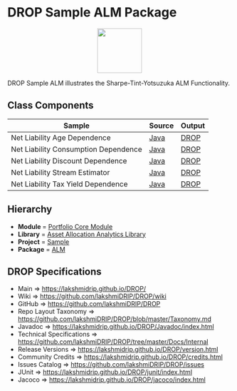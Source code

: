 # DROP Sample ALM Package

<p align="center"><img src="https://github.com/lakshmiDRIP/DROP/blob/master/DRIP_Logo.gif?raw=true" width="100"></p>

DROP Sample ALM illustrates the Sharpe-Tint-Yotsuzuka ALM Functionality.


## Class Components

 |                Sample                | Source | Output |
 |--------------------------------------|--------|--------|
 | Net Liability Age Dependence         |  [Java](https://github.com/lakshmiDRIP/DROP/tree/master/src/main/java/org/drip/sample/alm/NetLiabilityCliffDependence.java)  |  [DROP](https://github.com/lakshmiDRIP/DROP/blob/master/drop/java/org/drip/sample/alm/NetLiabilityCliffDependence.drop)  |
 | Net Liability Consumption Dependence |  [Java](https://github.com/lakshmiDRIP/DROP/tree/master/src/main/java/org/drip/sample/alm/NetLiabilityConsumptionDependence.java)  |  [DROP](https://github.com/lakshmiDRIP/DROP/blob/master/drop/java/org/drip/sample/alm/NetLiabilityConsumptionDependence.drop)  |
 | Net Liability Discount Dependence    |  [Java](https://github.com/lakshmiDRIP/DROP/tree/master/src/main/java/org/drip/sample/alm/NetLiabilityDiscountDependence.java)  |  [DROP](https://github.com/lakshmiDRIP/DROP/blob/master/drop/java/org/drip/sample/alm/NetLiabilityDiscountDependence.drop)  |
 | Net Liability Stream Estimator       |  [Java](https://github.com/lakshmiDRIP/DROP/tree/master/src/main/java/org/drip/sample/alm/NetLiabilityStreamEstimator.java)  |  [DROP](https://github.com/lakshmiDRIP/DROP/blob/master/drop/java/org/drip/sample/alm/NetLiabilityStreamEstimator.drop)  |
 | Net Liability Tax Yield Dependence   |  [Java](https://github.com/lakshmiDRIP/DROP/tree/master/src/main/java/org/drip/sample/alm/NetLiabilityTaxYieldDependence.java)  |  [DROP](https://github.com/lakshmiDRIP/DROP/blob/master/drop/java/org/drip/sample/alm/NetLiabilityTaxYieldDependence.drop)  |


## Hierarchy

 <ul>
	<li><b>Module </b> = <a href = "https://github.com/lakshmiDRIP/DROP/tree/master/PortfolioCore.md">Portfolio Core Module</a></li>
	<li><b>Library</b> = <a href = "https://github.com/lakshmiDRIP/DROP/tree/master/AssetAllocationAnalyticsLibrary.md">Asset Allocation Analytics Library</a></li>
	<li><b>Project</b> = <a href = "https://github.com/lakshmiDRIP/DROP/tree/master/src/main/java/org/drip/sample/README.md">Sample</a></li>
	<li><b>Package</b> = <a href = "https://github.com/lakshmiDRIP/DROP/tree/master/src/main/java/org/drip/sample/alm/README.md">ALM</a></li>
 </ul>


## DROP Specifications

 * Main                     => https://lakshmidrip.github.io/DROP/
 * Wiki                     => https://github.com/lakshmiDRIP/DROP/wiki
 * GitHub                   => https://github.com/lakshmiDRIP/DROP
 * Repo Layout Taxonomy     => https://github.com/lakshmiDRIP/DROP/blob/master/Taxonomy.md
 * Javadoc                  => https://lakshmidrip.github.io/DROP/Javadoc/index.html
 * Technical Specifications => https://github.com/lakshmiDRIP/DROP/tree/master/Docs/Internal
 * Release Versions         => https://lakshmidrip.github.io/DROP/version.html
 * Community Credits        => https://lakshmidrip.github.io/DROP/credits.html
 * Issues Catalog           => https://github.com/lakshmiDRIP/DROP/issues
 * JUnit                    => https://lakshmidrip.github.io/DROP/junit/index.html
 * Jacoco                   => https://lakshmidrip.github.io/DROP/jacoco/index.html
